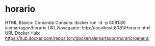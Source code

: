 # horario

HTML Básico:
Comando Consola:
	docker run -d -p 8081:80 alemartagon/horario
URL Navegador:
	http://localhost:8081/Horario.html
URL Docker Hub:
	https://hub.docker.com/repository/docker/alemartagon/horario/general

